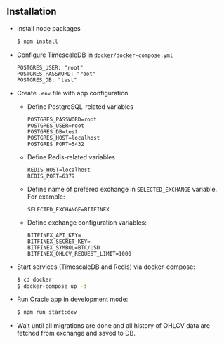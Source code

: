 ## Installation

- Install node packages
  
  ```bash
  $ npm install
  ```
- Configure TimescaleDB in `docker/docker-compose.yml`

  ```
  POSTGRES_USER: "root"
  POSTGRES_PASSWORD: "root"
  POSTGRES_DB: "test"
  ```

- Create `.env` file with app configuration
  - Define PostgreSQL-related variables
  
    ```
    POSTGRES_PASSWORD=root
    POSTGRES_USER=root
    POSTGRES_DB=test
    POSTGRES_HOST=localhost
    POSTGRES_PORT=5432
    ```

  - Define Redis-related variables

    ```
    REDIS_HOST=localhost
    REDIS_PORT=6379
    ```

  - Define name of prefered exchange in `SELECTED_EXCHANGE` variable. For example:

    ```
    SELECTED_EXCHANGE=BITFINEX
    ```

  - Define exchange configuration variables:

    ```
    BITFINEX_API_KEY=
    BITFINEX_SECRET_KEY=
    BITFINEX_SYMBOL=BTC/USD
    BITFINEX_OHLCV_REQUEST_LIMIT=1000
    ```

- Start services (TimescaleDB and Redis) via docker-compose:
  
  ```bash
  $ cd docker
  $ docker-compose up -d
  ```

- Run Oracle app in development mode:

  ```bash
  $ npm run start:dev
  ```

- Wait until all migrations are done and all history of OHLCV data are fetched from exchange and saved to DB.